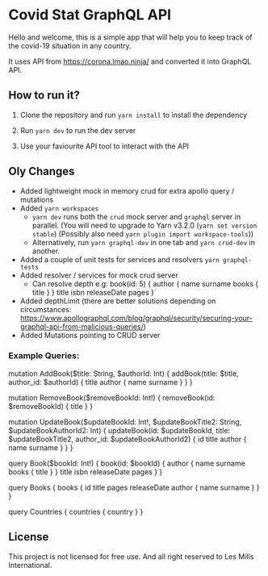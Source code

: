 # Covid Stat GraphQL API

Hello and welcome, this is a simple app that will help you to keep track of the covid-19 situation in any country.

It uses API from https://corona.lmao.ninja/ and converted it into GraphQL API.

## How to run it?

1. Clone the repository and run `yarn install` to install the dependency

2. Run `yarn dev` to run the dev server

3. Use your faviourite API tool to interact with the API


## Oly Changes

- Added lightweight mock in memory crud for extra apollo query / mutations
- Added `yarn workspaces` 
  - `yarn dev` runs both the `crud` mock server and `graphql` server in parallel. (You will need to upgrade to Yarn v3.2.0 (`yarn set version stable`) (Possibly also need `yarn plugin import workspace-tools`))
  - Alternatively, run `yarn graphql-dev` in one tab and `yarn crud-dev` in another.
- Added a couple of unit tests for services and resolvers `yarn graphql-tests`
- Added resolver / services for mock crud server
  - Can resolve depth e.g:
    book(id: 5) {
      author {
        name
        surname
        books {
          title
        }
      }
      title
      isbn
      releaseDate
      pages
    }`
- Added depthLimit (there are better solutions depending on circumstances: https://www.apollographql.com/blog/graphql/security/securing-your-graphql-api-from-malicious-queries/) 
- Added Mutations pointing to CRUD server

### Example Queries:

mutation AddBook($title: String, $authorId: Int) {
  addBook(title: $title, author_id: $authorId) {
    title
    author {
      name
      surname
    }
  }
}

mutation RemoveBook($removeBookId: Int!) {
  removeBook(id: $removeBookId) {
    title
  }
}

mutation UpdateBook($updateBookId: Int!, $updateBookTitle2: String, $updateBookAuthorId2: Int) {
  updateBook(id: $updateBookId, title: $updateBookTitle2, author_id: $updateBookAuthorId2) {
    id
    title
    author {
      name
      surname
    }
  }
}

query Book($bookId: Int!) {
  book(id: $bookId) {
    author {
      name
      surname
      books {
        title
      }
    }
    title
    isbn
    releaseDate
    pages
  }
}

query Books {
  books {
    id
    title
    pages
    releaseDate
    author {
      name
      surname
    }
  }
}

query Countries {
  countries {
    country
  }
}




## License
This project is not licensed for free use. And all right reserved to Les Mills International.



